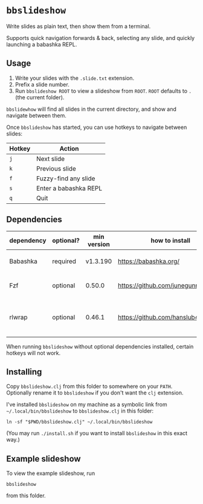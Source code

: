 # `bbslideshow`

Write slides as plain text, then show them from a terminal.

Supports quick navigation forwards & back, selecting any slide, and quickly launching a babashka REPL.

## Usage

1. Write your slides with the `.slide.txt` extension.
2. Prefix a slide number.
3. Run `bbslideshow ROOT` to view a slideshow from `ROOT`. `ROOT` defaults to `.` (the current folder).

`bbslidewhow` will find all slides in the current directory, and show and navigate between them.

Once `bbslideshow` has started, you can use hotkeys to navigate between slides:

| Hotkey | Action                |
|--------|-----------------------|
| `j`    | Next slide            |
| `k`    | Previous slide        |
| `f`    | Fuzzy-find any slide  |
| `s`    | Enter a babashka REPL |
| `q`    | Quit                  |

## Dependencies

| dependency | optional? | min version | how to install                      | purpose                                    |
|------------|-----------|-------------|-------------------------------------|--------------------------------------------|
| Babashka   | required  | v1.3.190    | https://babashka.org/               | `bbslideshow` runs on Babashka             |
| Fzf        | optional  | 0.50.0      | https://github.com/junegunn/fzf     | `fzf` powers fuzzy-find slide              |
| rlwrap     | optional  | 0.46.1      | https://github.com/hanslub42/rlwrap | `rlwrap` powers the built-in babashka REPL |

When running `bbslideshow` without optional dependencies installed, certain hotkeys will not work.

## Installing

Copy `bbslideshow.clj` from this folder to somewhere on your `PATH`.
Optionally rename it to `bbslideshow` if you don't want the `clj` extension.

I've installed `bbslideshow` on my machine as a symbolic link from `~/.local/bin/bbslideshow` to `bbslideshow.clj` in this folder:

    ln -sf "$PWD/bbslideshow.clj" ~/.local/bin/bbslideshow

(You may run `./install.sh` if you want to install `bbslideshow` in this exact way.)

## Example slideshow

To view the example slideshow, run

    bbslideshow

from this folder.
